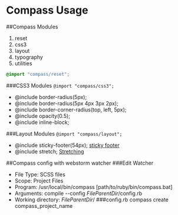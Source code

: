 Compass Usage
=============

##Compass Modules
  1. reset
  2. css3
  3. layout
  4. typography
  5. utilities
  
```css
@import "compass/reset";
```
###CSS3 Modules
`` @import "compass/css3"; ``
- @include border-radius(5px);
- @include border-radius(5px 4px 3px 2px);
- @include border-corner-radius(top, left, 5px);
- @include opacity(0.5); 
- @include inline-block;


###Layout Modules
`` @import "compass/layout"; ``
- @include sticky-footer(54px); [sticky footer](http://compass-style.org/examples/compass/layout/sticky-footer/)
- @include stretch; [Stretching](http://compass-style.org/reference/compass/layout/stretching/)
 



##Compass config with webstorm watcher
###Edit Watcher
- File Type: SCSS files
- Scope: Project Files
- Program: /usr/local/bin/compass [path/to/ruby/bin/compass.bat]
- Arguments: compile --config $FileParentDir$/config.rb
- Working directory: $FileParentDir$/
###config.rb
compass create compass_project_name
